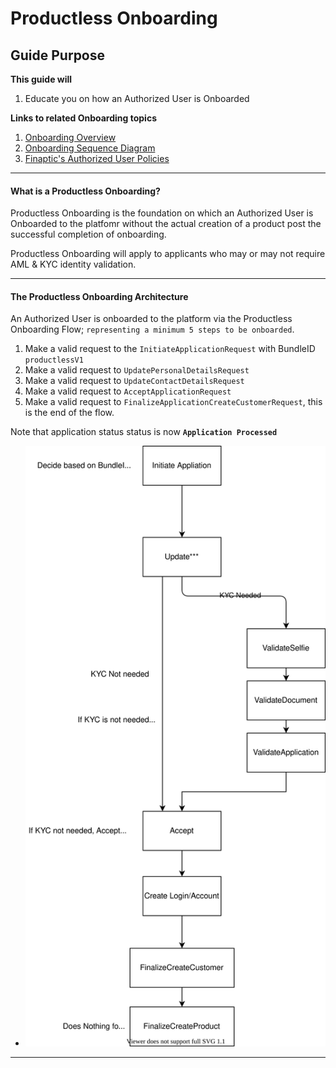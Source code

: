 # Productless Onboarding

## 

## Guide Purpose

**This guide will**

1. Educate you on how an Authorized User is Onboarded

**Links to related Onboarding topics**

1. [Onboarding Overview](/../../Implementation-Guide/Onboarding/OnboardingDocumentation/)
2. [Onboarding Sequence Diagram](/../../Implementation-Guide/Onboarding/OnboardingSequenceDoc/)
3. [Finaptic's Authorized User Policies](/../../Implementation-Guide/Banking/AuthorizedUserDocumentation/)

---

#### What is a Productless Onboarding?

Productless  Onboarding is the foundation on which an Authorized User is Onboarded to the platfomr without the actual creation of a product post the successful completion of onboarding.

Productless Onboarding will apply to applicants who may or may not require AML & KYC identity validation. 

---

#### The Productless Onboarding Architecture

An Authorized User is onboarded to the platform via the Productless Onboarding Flow; `representing a minimum 5 steps to be onboarded`.

1. Make a valid request to the `InitiateApplicationRequest` with BundleID `productlessV1`<br>
2. Make a valid request to `UpdatePersonalDetailsRequest` <br>
3. Make a valid request to `UpdateContactDetailsRequest` <br>
4. Make a valid request to `AcceptApplicationRequest` <br>
5. Make a valid request to `FinalizeApplicationCreateCustomerRequest`, this is the end of the flow. <br>

Note that application status status is now **`Application Processed`**

- ![Onboarding Sequence Diagram](images/productless-onboarding-arch.svg) 

---
